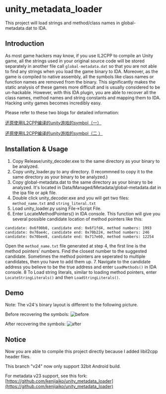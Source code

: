 # unity_metadata_loader

This project will load strings and method/class names in global-metadata.dat to IDA.

## Introduction

As most game hackers may know, if you use IL2CPP to compile an Unity game, all the strings used in your original source code will be stored separately in another file call `global-metadata.dat` so that you are not able to find any strings when you load the game binary to IDA. Moreover, as the game is compiled to native assembly, all the symbols like class names or function names are removed from the binary. This significantly makes the static analysis of these games more difficult and is usually considered to be un-hackable. However, with this IDA plugin, you are able to recover all the class names, method names and string constants and mapping them to IDA. Hacking unity games becomes incredibly easy.

Please refer to these two blogs for detailed information:

[还原使用IL2CPP编译的unity游戏的symbol（一）](https://www.nevermoe.com/?p=572)

[还原使用IL2CPP编译的unity游戏的symbol（二 ）](https://www.nevermoe.com/?p=597)


## Installation & Usage

1. Copy Release/unity_decoder.exe to the same directory as your binary to be analyzed.
2. Copy unity_loader.py to any directory. (I recommned to copy it to the same directory as your binary to be analyzed.)
3. Copy global-metadata.dat to the same directory as your binary to be analyzed. It's located in Data/Managed/Metadata/global-metadata.dat in the ipa file or apk file.
4. Double click unity_decoder.exe and you will get two files: `method_name.txt` and `string_literal.txt` 
5. Load unity_loader.py using File->Script File.
6. Enter LocateMethodPointers() in IDA console. This function will give you several possible candidate location of method pointers like this:
```
candidate: 0x6f00b0, candidate end: 0x6f1fd4, method numbers: 1993
candidate: 0x70ae4c, candidate end: 0x70b224, method numbers: 246
candidate: 0x70bee8, candidate end: 0x717e60, method numbers: 12254
```
Open the `method_name.txt` file generated at step 4, the first line is the method pointers' numbers. Find the closest number to the suggested candidate. Sometimes the method pointers are seperated to multiple candidates, then you have to add them up.
7. Navigate to the candidate address you believe to be the true address and enter `LoadMethods()` in IDA console.
8 To Load string literals, similar to loading method pointers, enter `LocateStringLiterals()` and then `LoadStringLiterals()`.

## Demo

Note: The v24's binary layout is different to the following picture.

Before recovering the symbols:
![before](https://www.nevermoe.com/wp-content/uploads/2016/09/before.png)

After recovering the symbols:
![after](https://www.nevermoe.com/wp-content/uploads/2016/09/after.png)

## Notice

Now you are able to compile this project directly because I added libil2cpp header files.

This branch "v24" now only support 32bit Android build.

For metadata v23 support, see this fork: [https://github.com/kenjiaiko/unity_metadata_loader](https://github.com/kenjiaiko/unity_metadata_loader)
